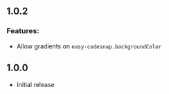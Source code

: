 ## 1.0.2

### Features:

* Allow gradients on `easy-codesnap.backgroundColor`

## 1.0.0

- Initial release